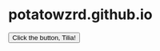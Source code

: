 # potatowzrd.github.io

<button type="button" onclick="clicked()">Click the button, Tilia!</button>

<script>
function clicked() {
    alert("buttone cliecked!");
    ws.send('{\"type\":\"button\",\"client\":\"abrahma\"}'); 
};
</script>

<script>
    const ws = new WebSocket('ws://192.168.136.1:3000');

    ws.addEventListener('open', () => { console.log('Connected to WebSocket server'); ws.send('{\"type\":\"connect\",\"client\":\"client\"}'); });
</script>
